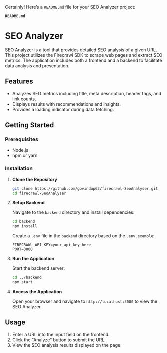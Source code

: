 Certainly! Here’s a `README.md` file for your SEO Analyzer project:

**`README.md`**

# SEO Analyzer

SEO Analyzer is a tool that provides detailed SEO analysis of a given URL. This project utilizes the Firecrawl SDK to scrape web pages and extract SEO metrics. The application includes both a frontend and a backend to facilitate data analysis and presentation.

## Features

- Analyzes SEO metrics including title, meta description, header tags, and link counts.
- Displays results with recommendations and insights.
- Provides a loading indicator during data fetching.

## Getting Started

### Prerequisites

- Node.js
- npm or yarn

### Installation

1. **Clone the Repository**

   ```bash
   git clone https://github.com/govindup63/firecrawl-SeoAnalyser.git
   cd firecrawl-SeoAnalyser
   ```

2. **Setup Backend**

   Navigate to the `backend` directory and install dependencies:

   ```bash
   cd backend
   npm install
   ```

   Create a `.env` file in the `backend` directory based on the `.env.example`:

   ```plaintext
   FIRECRAWL_API_KEY=your_api_key_here
   PORT=3000
   ```

3. **Run the Application**

   Start the backend server:

   ```bash
   cd ../backend
   npm start
   ```

4. **Access the Application**

   Open your browser and navigate to `http://localhost:3000` to view the SEO Analyzer.

## Usage

1. Enter a URL into the input field on the frontend.
2. Click the "Analyze" button to submit the URL.
3. View the SEO analysis results displayed on the page.
